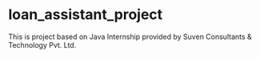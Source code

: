 # loan_assistant_project
This is project based on Java Internship provided by Suven Consultants &amp; Technology Pvt. Ltd.
